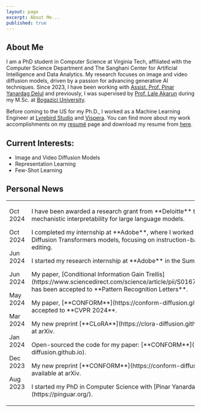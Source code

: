 ```yaml
---
layout: page
excerpt: About Me...
published: true
---
```


## About Me
I am a PhD student in Computer Science at Virginia Tech, affiliated with the Computer Science Department and The Sanghani Center for Artificial Intelligence and Data Analytics. My research focuses on image and video diffusion models, driven by a passion for advancing generative AI techniques. Since 2023, I have been working with [Assist. Prof. Pinar Yanardag Delul](https://pinguar.org/) and previously, I was supervised by [Prof. Lale Akarun](https://scholar.google.com/citations?user=MybhMyUAAAAJ&hl=en) during my M.Sc. at [Bogazici University](https://bogazici.edu.tr/en_us).

Before coming to the US for my Ph.D., I worked as a Machine Learning Engineer at [Lyrebird Studio](https://lyrebirdstudio.net/) and [Vispera](https://vispera.co/). You can find more about my work accomplishments on my [resumé](https://tunahansalih.github.io/resume/) page and download my resume from [here](https://drive.google.com/file/d/1RxtH5A56p0lZVManDSTV9uilSw3wbbzg/view).

## Current Interests:
- Image and Video Diffusion Models
- Representation Learning
- Few-Shot Learning


## Personal News
<table border="0" cellspacing="0" cellpadding="0">
<tr valign="top">
<td width="120" style="padding-right: 10px;">

Oct 2024

Oct 2024

Jun 2024

Jun 2024

May 2024

Mar 2024

Jan 2024

Dec 2023

Aug 2023

</td>
<td>

<p>I have been awarded a research grant from **Deloitte** to work on mechanistic interpretability for large language models.</p>

<p>I completed my internship at **Adobe**, where I worked on Video Diffusion Transformers models, focusing on instruction-based video editing.</p>

<p>I started my research internship at **Adobe** in the Summer 2024.</p>

<p>My paper, [Conditional Information Gain Trellis](https://www.sciencedirect.com/science/article/pii/S0167865524001880) has been accepted to **Pattern Recognition Letters**.</p>

<p>My paper, [**CONFORM**](https://conform-diffusion.github.io), has been accepted to **CVPR 2024**.</p>

<p>My new preprint [**CLoRA**](https://clora-diffusion.github.io) is available at arXiv.</p>

<p>Open-sourced the code for my paper: [**CONFORM**](https://conform-diffusion.github.io).</p>

<p>My new preprint [**CONFORM**](https://conform-diffusion.github.io) is available at arXiv.</p>

<p>I started my PhD in Computer Science with [Pinar Yanardag Delul](https://pinguar.org/).</p>

</td>
</tr>
</table>
